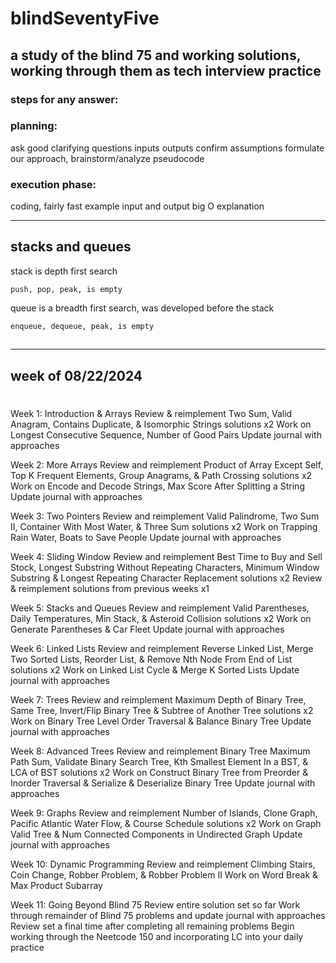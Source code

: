 # blindSeventyFive

## a study of the blind 75 and working solutions, working through them as tech interview practice

### steps for any answer:

### planning:

ask good clarifying questions
inputs outputs
confirm assumptions
formulate our approach, brainstorm/analyze
pseudocode

### execution phase:

coding, fairly fast
example input and output
big O explanation

---

## stacks and queues

stack is depth first search

    push, pop, peak, is empty

queue is a breadth first search, was developed before the stack

    enqueue, dequeue, peak, is empty

##

---

## week of 08/22/2024

#

Week 1: Introduction & Arrays
Review & reimplement Two Sum, Valid Anagram, Contains Duplicate, & Isomorphic Strings solutions x2
Work on Longest Consecutive Sequence, Number of Good Pairs
Update journal with approaches

Week 2: More Arrays
Review and reimplement Product of Array Except Self, Top K Frequent Elements, Group Anagrams, & Path Crossing solutions x2
Work on Encode and Decode Strings, Max Score After Splitting a String
Update journal with approaches

Week 3: Two Pointers
Review and reimplement Valid Palindrome, Two Sum II, Container With Most Water, & Three Sum solutions x2
Work on Trapping Rain Water, Boats to Save People
Update journal with approaches

Week 4: Sliding Window
Review and reimplement Best Time to Buy and Sell Stock, Longest Substring Without Repeating Characters, Minimum Window Substring & Longest Repeating Character Replacement solutions x2
Review & reimplement solutions from previous weeks x1

Week 5: Stacks and Queues
Review and reimplement Valid Parentheses, Daily Temperatures, Min Stack, & Asteroid Collision solutions x2
Work on Generate Parentheses & Car Fleet
Update journal with approaches

Week 6: Linked Lists
Review and reimplement Reverse Linked List, Merge Two Sorted Lists, Reorder List, & Remove Nth Node From End of List solutions x2
Work on Linked List Cycle & Merge K Sorted Lists
Update journal with approaches

Week 7: Trees
Review and reimplement Maximum Depth of Binary Tree, Same Tree, Invert/Flip Binary Tree & Subtree of Another Tree solutions x2
Work on Binary Tree Level Order Traversal & Balance Binary Tree
Update journal with approaches

Week 8: Advanced Trees
Review and reimplement Binary Tree Maximum Path Sum, Validate Binary Search Tree, Kth Smallest Element In a BST, & LCA of BST solutions x2
Work on Construct Binary Tree from Preorder & Inorder Traversal & Serialize & Deserialize Binary Tree
Update journal with approaches

Week 9: Graphs
Review and reimplement Number of Islands, Clone Graph, Pacific Atlantic Water Flow, & Course Schedule solutions x2
Work on Graph Valid Tree & Num Connected Components in Undirected Graph
Update journal with approaches

Week 10: Dynamic Programming
Review and reimplement Climbing Stairs, Coin Change, Robber Problem, & Robber Problem II
Work on Word Break & Max Product Subarray

Week 11: Going Beyond Blind 75
Review entire solution set so far
Work through remainder of Blind 75 problems and update journal with approaches
Review set a final time after completing all remaining problems
Begin working through the Neetcode 150 and incorporating LC into your daily practice
